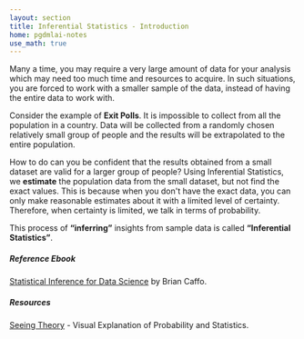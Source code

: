 ```yaml
---
layout: section
title: Inferential Statistics - Introduction
home: pgdmlai-notes
use_math: true
---
```


Many a time, you may require a very large amount of data for your analysis which may need too much time and resources to acquire. In such situations, you are forced to work with a smaller sample of the data, instead of having the entire data to work with.

Consider the example of **Exit Polls**. It is impossible to collect from all the population in a country. Data will be collected from a randomly chosen relatively small group of people and the results will be extrapolated to the entire population. 

How to do can you be confident that the results obtained from a small dataset are valid for a larger group of people? Using Inferential Statistics, we **estimate** the population data from the small dataset, but not find the exact values. This is because when you don't have the exact data, you can only make reasonable estimates about it with a limited level of certainty. Therefore, when certainty is limited, we talk in terms of probability.

This process of **“inferring”** insights from sample data is called **“Inferential Statistics”**.


##### Reference Ebook

[Statistical Inference for Data Science](https://leanpub.com/LittleInferenceBook) by Brian Caffo.

##### Resources

[Seeing Theory](http://students.brown.edu/seeing-theory/) - Visual Explanation of Probability and Statistics.


